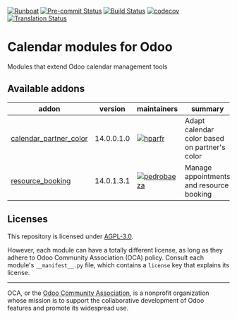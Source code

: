 
[![Runboat](https://img.shields.io/badge/runboat-Try%20me-875A7B.png)](https://runboat.odoo-community.org/builds?repo=OCA/calendar&target_branch=14.0)
[![Pre-commit Status](https://github.com/OCA/calendar/actions/workflows/pre-commit.yml/badge.svg?branch=14.0)](https://github.com/OCA/calendar/actions/workflows/pre-commit.yml?query=branch%3A14.0)
[![Build Status](https://github.com/OCA/calendar/actions/workflows/test.yml/badge.svg?branch=14.0)](https://github.com/OCA/calendar/actions/workflows/test.yml?query=branch%3A14.0)
[![codecov](https://codecov.io/gh/OCA/calendar/branch/14.0/graph/badge.svg)](https://codecov.io/gh/OCA/calendar)
[![Translation Status](https://translation.odoo-community.org/widgets/calendar-14-0/-/svg-badge.svg)](https://translation.odoo-community.org/engage/calendar-14-0/?utm_source=widget)

<!-- /!\ do not modify above this line -->

# Calendar modules for Odoo

Modules that extend Odoo calendar management tools

<!-- /!\ do not modify below this line -->

<!-- prettier-ignore-start -->

[//]: # (addons)

Available addons
----------------
addon | version | maintainers | summary
--- | --- | --- | ---
[calendar_partner_color](calendar_partner_color/) | 14.0.0.1.0 | [![hparfr](https://github.com/hparfr.png?size=30px)](https://github.com/hparfr) | Adapt calendar color based on partner's color
[resource_booking](resource_booking/) | 14.0.1.3.1 | [![pedrobaeza](https://github.com/pedrobaeza.png?size=30px)](https://github.com/pedrobaeza) | Manage appointments and resource booking

[//]: # (end addons)

<!-- prettier-ignore-end -->

## Licenses

This repository is licensed under [AGPL-3.0](LICENSE).

However, each module can have a totally different license, as long as they adhere to Odoo Community Association (OCA)
policy. Consult each module's `__manifest__.py` file, which contains a `license` key
that explains its license.

----
OCA, or the [Odoo Community Association](http://odoo-community.org/), is a nonprofit
organization whose mission is to support the collaborative development of Odoo features
and promote its widespread use.
